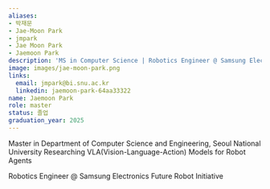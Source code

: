 ```yaml
---
aliases:
- 박재문
- Jae-Moon Park
- jmpark
- Jae Moon Park
- Jaemoon Park
description: 'MS in Computer Science | Robotics Engineer @ Samsung Electronics Future Robot Initiative'
image: images/jae-moon-park.png
links:
  email: jmpark@bi.snu.ac.kr
  linkedin: jaemoon-park-64aa33322
name: Jaemoon Park
role: master
status: 졸업
graduation_year: 2025
---
```

Master in Department of Computer Science and Engineering, Seoul National University
Researching VLA(Vision-Language-Action) Models for Robot Agents

Robotics Engineer @ Samsung Electronics Future Robot Initiative